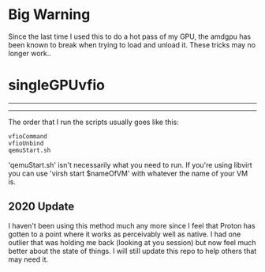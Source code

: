 # **Big Warning**
Since the last time I used this to do a hot pass of my GPU, the amdgpu has been known to break when trying to load and unload it. These tricks may no longer work..

# singleGPUvfio
___ 

___

The order that I run the scripts usually goes like this:
    
    vfioCommand
    vfioUnbind
    qemuStart.sh
    
'qemuStart.sh' isn't necessarily what you need to run. If you're using libvirt you can use 'virsh start $nameOfVM' with whatever the name of your VM is.

## 2020 Update
I haven't been using this method much any more since I feel that Proton has gotten to a point where it works as perceivably well as native. I had one outlier that was holding me back (looking at you session) but now feel much better about the state of things. I will still update this repo to help others that may need it.
